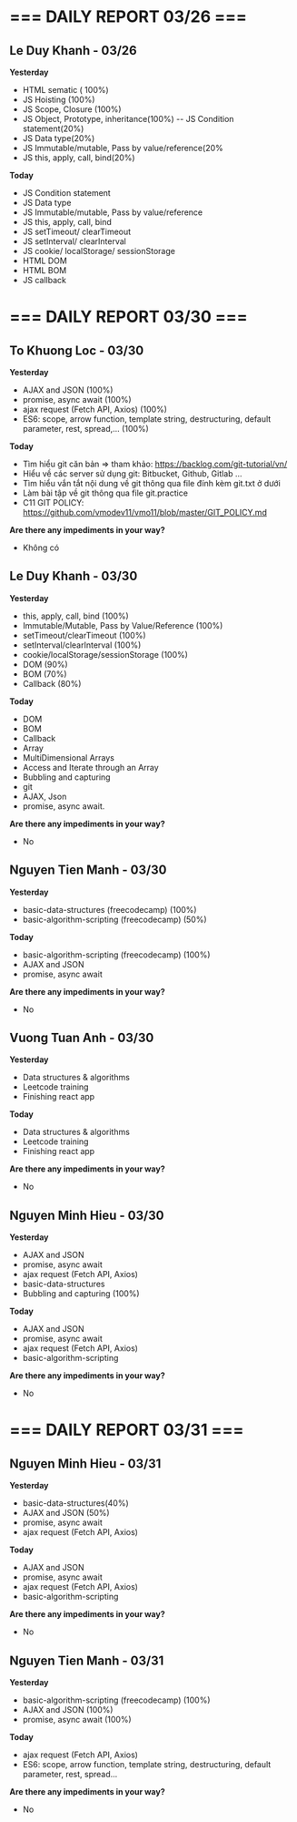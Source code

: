 # === DAILY REPORT 03/26 ===
## Le Duy Khanh - 03/26

**Yesterday**
- HTML sematic ( 100%)
- JS Hoisting (100%)
- JS Scope, Closure (100%)
- JS Object, Prototype, inheritance(100%)
  -- JS Condition statement(20%)
- JS Data type(20%)
- JS Immutable/mutable, Pass by value/reference(20%
- JS this, apply, call, bind(20%)

**Today**
- JS Condition statement
- JS Data type
- JS Immutable/mutable, Pass by value/reference
- JS this, apply, call, bind
- JS setTimeout/ clearTimeout
- JS setInterval/ clearInterval
- JS cookie/ localStorage/ sessionStorage
- HTML DOM
- HTML BOM
- JS callback

# === DAILY REPORT 03/30 ===

## To Khuong Loc - 03/30

**Yesterday**
- AJAX and JSON (100%)
- promise, async await (100%)
- ajax request (Fetch API, Axios) (100%)
- ES6: scope, arrow function, template string, destructuring, default parameter, rest, spread,... (100%)

**Today**
- Tìm hiểu git căn bản => tham khảo: https://backlog.com/git-tutorial/vn/
- Hiểu về các server sử dụng git: Bitbucket, Github, Gitlab ...
- Tìm hiểu vắn tắt nội dung về git thông qua file đính kèm git.txt ở dưới
- Làm bài tập về git thông qua file git.practice
- C11 GIT POLICY: https://github.com/vmodev11/vmo11/blob/master/GIT_POLICY.md

**Are there any impediments in your way?**
- Không có

## Le Duy Khanh - 03/30

**Yesterday**
- this, apply, call, bind (100%)
- Immutable/Mutable, Pass by Value/Reference (100%)
- setTimeout/clearTimeout (100%)
- setInterval/clearInterval (100%)
- cookie/localStorage/sessionStorage (100%)
- DOM (90%)
- BOM (70%)
- Callback (80%)

**Today**
- DOM
- BOM
- Callback
- Array
- MultiDimensional Arrays
- Access and Iterate through an Array
- Bubbling and capturing
- git
- AJAX, Json
- promise, async await.

**Are there any impediments in your way?**
- No

## Nguyen Tien Manh - 03/30

**Yesterday**
- basic-data-structures (freecodecamp) (100%)
- basic-algorithm-scripting (freecodecamp) (50%)

**Today**
- basic-algorithm-scripting (freecodecamp) (100%)
- AJAX and JSON
- promise, async await

**Are there any impediments in your way?**
- No

## Vuong Tuan Anh - 03/30

**Yesterday**
- Data structures & algorithms
- Leetcode training
- Finishing react app

**Today**
- Data structures & algorithms
- Leetcode training
- Finishing react app

**Are there any impediments in your way?**
- No

## Nguyen Minh Hieu - 03/30

**Yesterday**
- AJAX and JSON 
- promise, async await
- ajax request (Fetch API, Axios)
- basic-data-structures
- Bubbling and capturing (100%)

**Today** 
- AJAX and JSON
- promise, async await
- ajax request (Fetch API, Axios)
- basic-algorithm-scripting

**Are there any impediments in your way?**
 - No

# === DAILY REPORT 03/31 ===

## Nguyen Minh Hieu - 03/31

**Yesterday**
- basic-data-structures(40%)
- AJAX and JSON (50%)
- promise, async await
- ajax request (Fetch API, Axios)

**Today** 
- AJAX and JSON
- promise, async await
- ajax request (Fetch API, Axios)
- basic-algorithm-scripting

**Are there any impediments in your way?**
 - No

## Nguyen Tien Manh - 03/31

**Yesterday**
- basic-algorithm-scripting (freecodecamp) (100%)
- AJAX and JSON (100%)
- promise, async await (100%)

**Today**
- ajax request (Fetch API, Axios)
- ES6: scope, arrow function, template string, destructuring, default parameter, rest, spread...

**Are there any impediments in your way?**
- No
